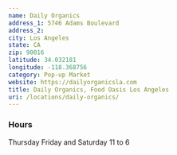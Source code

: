 ```yaml
---
name: Daily Organics
address_1: 5746 Adams Boulevard
address_2: 
city: Los Angeles
state: CA
zip: 90016
latitude: 34.032181
longitude: -118.368756
category: Pop-up Market
website: https://dailyorganicsla.com
title: Daily Organics, Food Oasis Los Angeles
uri: /locations/daily-organics/
---
```


### Hours
Thursday Friday and Saturday 11 to 6

